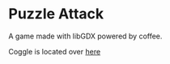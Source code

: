 # Puzzle Attack
A game made with libGDX powered by coffee.

Coggle is located over [here](https://coggle.it/diagram/VX9OUwM1kkxucsCz "Because I love Coggle and you should too.")
